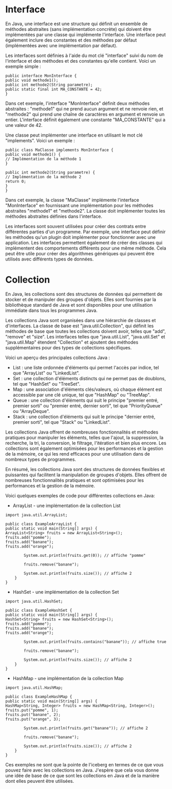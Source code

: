 # Interface

En Java, une interface est une structure qui définit un ensemble de méthodes abstraites (sans implémentation concrète) qui doivent être implémentées par une classe qui implémente l'interface. Une interface peut également inclure des constantes et des méthodes par défaut (implémentées avec une implémentation par défaut).

Les interfaces sont définies à l'aide du mot clé "interface" suivi du nom de l'interface et des méthodes et des constantes qu'elle contient. Voici un exemple simple :

```
public interface MonInterface {
public void methode1();
public int methode2(String parametre);
public static final int MA_CONSTANTE = 42;
}
```
Dans cet exemple, l'interface "MonInterface" définit deux méthodes abstraites : "methode1" qui ne prend aucun argument et ne renvoie rien, et "methode2" qui prend une chaîne de caractères en argument et renvoie un entier. L'interface définit également une constante "MA_CONSTANTE" qui a une valeur de 42.

Une classe peut implémenter une interface en utilisant le mot clé "implements". Voici un exemple :

```
public class MaClasse implements MonInterface {
public void methode1() {
// Implémentation de la méthode 1
}

public int methode2(String parametre) {
// Implémentation de la méthode 2
return 0;
}
}
```
Dans cet exemple, la classe "MaClasse" implémente l'interface "MonInterface" en fournissant une implémentation pour les méthodes abstraites "methode1" et "methode2". La classe doit implémenter toutes les méthodes abstraites définies dans l'interface.

Les interfaces sont souvent utilisées pour créer des contrats entre différentes parties d'un programme. Par exemple, une interface peut définir les méthodes qu'un plugin doit implémenter pour fonctionner avec une application. Les interfaces permettent également de créer des classes qui implémentent des comportements différents pour une même méthode. Cela peut être utile pour créer des algorithmes génériques qui peuvent être utilisés avec différents types de données.


# Collection

En Java, les collections sont des structures de données qui permettent de stocker et de manipuler des groupes d'objets. Elles sont fournies par la bibliothèque standard de Java et sont disponibles pour une utilisation immédiate dans tous les programmes Java.

Les collections Java sont organisées dans une hiérarchie de classes et d'interfaces. La classe de base est "java.util.Collection", qui définit les méthodes de base que toutes les collections doivent avoir, telles que "add", "remove" et "size". Les interfaces telles que "java.util.List", "java.util.Set" et "java.util.Map" étendent "Collection" et ajoutent des méthodes supplémentaires pour des types de collections spécifiques.

Voici un aperçu des principales collections Java :

- List : une liste ordonnée d'éléments qui permet l'accès par indice, tel que "ArrayList" ou "LinkedList".
- Set : une collection d'éléments distincts qui ne permet pas de doublons, tel que "HashSet" ou "TreeSet".
- Map : une association d'éléments clés/valeurs, où chaque élément est accessible par une clé unique, tel que "HashMap" ou "TreeMap".
- Queue : une collection d'éléments qui suit le principe "premier entré, premier sorti" ou "premier entré, dernier sorti", tel que "PriorityQueue" ou "ArrayDeque".
- Stack : une collection d'éléments qui suit le principe "dernier entré, premier sorti", tel que "Stack" ou "LinkedList".

Les collections Java offrent de nombreuses fonctionnalités et méthodes pratiques pour manipuler les éléments, telles que l'ajout, la suppression, la recherche, la tri, la conversion, le filtrage, l'itération et bien plus encore. Les collections sont également optimisées pour les performances et la gestion de la mémoire, ce qui les rend efficaces pour une utilisation dans de nombreux types de programmes.


En résumé, les collections Java sont des structures de données flexibles et puissantes qui facilitent la manipulation de groupes d'objets. Elles offrent de nombreuses fonctionnalités pratiques et sont optimisées pour les performances et la gestion de la mémoire.

Voici quelques exemples de code pour différentes collections en Java:

- ArrayList - une implémentation de la collection List

```
import java.util.ArrayList;

public class ExampleArrayList {
public static void main(String[] args) {
ArrayList<String> fruits = new ArrayList<String>();
fruits.add("pomme");
fruits.add("banane");
fruits.add("orange");

        System.out.println(fruits.get(0)); // affiche "pomme"

        fruits.remove("banane");

        System.out.println(fruits.size()); // affiche 2
    }
}
```
- HashSet - une implémentation de la collection Set
```
import java.util.HashSet;

public class ExampleHashSet {
public static void main(String[] args) {
HashSet<String> fruits = new HashSet<String>();
fruits.add("pomme");
fruits.add("banane");
fruits.add("orange");

        System.out.println(fruits.contains("banane")); // affiche true

        fruits.remove("banane");

        System.out.println(fruits.size()); // affiche 2
    }
}
```

- HashMap - une implémentation de la collection Map

```
import java.util.HashMap;

public class ExampleHashMap {
public static void main(String[] args) {
HashMap<String, Integer> fruits = new HashMap<String, Integer>();
fruits.put("pomme", 1);
fruits.put("banane", 2);
fruits.put("orange", 3);

        System.out.println(fruits.get("banane")); // affiche 2

        fruits.remove("banane");

        System.out.println(fruits.size()); // affiche 2
    }
}
```
Ces exemples ne sont que la pointe de l'iceberg en termes de ce que vous pouvez faire avec les collections en Java. J'espère que cela vous donne une idée de base de ce que sont les collections en Java et de la manière dont elles peuvent être utilisées.
